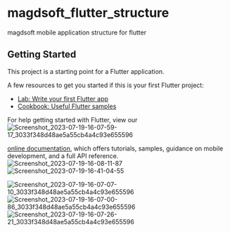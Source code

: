 # magdsoft_flutter_structure

magdsoft mobile application structure for flutter

## Getting Started

This project is a starting point for a Flutter application.

A few resources to get you started if this is your first Flutter project:

- [Lab: Write your first Flutter app](https://flutter.dev/docs/get-started/codelab)
- [Cookbook: Useful Flutter samples](https://flutter.dev/docs/cookbook)

For help getting started with Flutter, view our![Screenshot_2023-07-19-16-07-59-17_3033f348d48ae5a55cb4a4c93e655596](https://github.com/MahmoudTarek12339/magdsoft/assets/66745750/5a1f4b4a-2280-4a86-8e4a-d18a098d7b69)

[online documentation](https://flutter.dev/docs), which offers tutorials,
samples, guidance on mobile development, and a full API reference.
![Screenshot_2023-07-19-16-08-11-87](https://github.com/MahmoudTarek12339/magdsoft/assets/66745750/078b5ce8-f444-44d5-bd10-8fa0d135e459)
![Screenshot_2023-07-19-16-41-04-55](https://github.com/MahmoudTarek12339/magdsoft/assets/66745750/c8e22de7-666a-4f6e-97e3-21daaecf5a2f)

![Screenshot_2023-07-19-16-07-07-10_3033f348d48ae5a55cb4a4c93e655596](https://github.com/MahmoudTarek12339/magdsoft/assets/66745750/76ef3508-23cb-41c4-98f7-7a60aacb7567)
![Screenshot_2023-07-19-16-07-00-86_3033f348d48ae5a55cb4a4c93e655596](https://github.com/MahmoudTarek12339/magdsoft/assets/66745750/5bd89b79-94dd-46ec-a5c4-dd62efc78dfe)![Screenshot_2023-07-19-16-07-26-21_3033f348d48ae5a55cb4a4c93e655596](https://github.com/MahmoudTarek12339/magdsoft/assets/66745750/e8d819f8-fe9a-419f-aca3-4d16128c318f)

